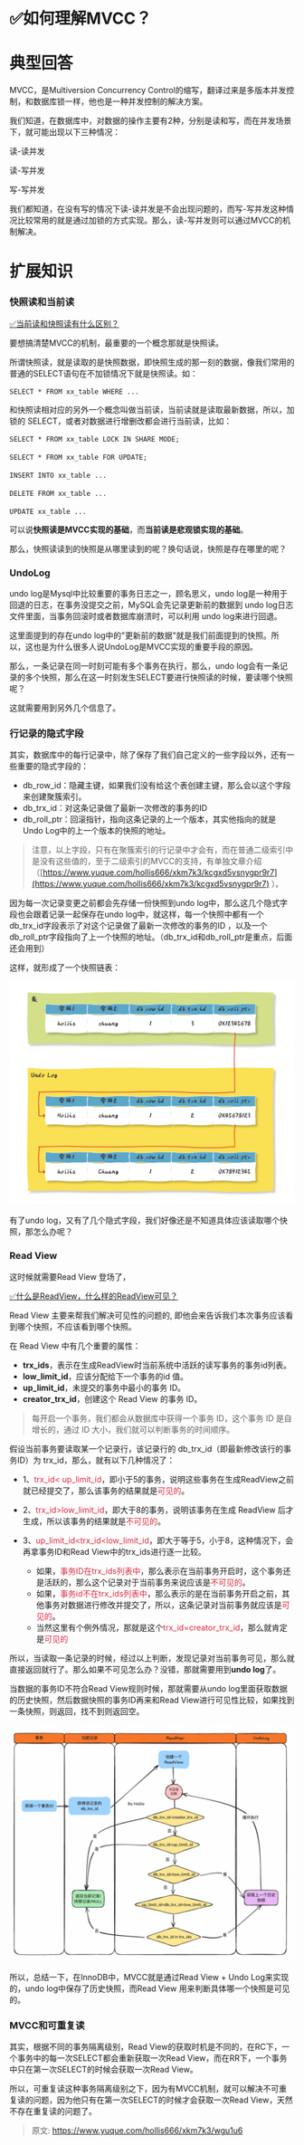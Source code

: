 # ✅如何理解MVCC？

# 典型回答


MVCC，是Multiversion Concurrency Control的缩写，翻译过来是多版本并发控制，和数据库锁一样，他也是一种并发控制的解决方案。



我们知道，在数据库中，对数据的操作主要有2种，分别是读和写，而在并发场景下，就可能出现以下三种情况：



读-读并发

读-写并发

写-写并发



我们都知道，在没有写的情况下读-读并发是不会出现问题的，而写-写并发这种情况比较常用的就是通过加锁的方式实现。那么，读-写并发则可以通过MVCC的机制解决。



# 扩展知识
### 快照读和当前读
[✅当前读和快照读有什么区别？](https://www.yuque.com/hollis666/xkm7k3/gkvz7xyot80ylvnc)

要想搞清楚MVCC的机制，最重要的一个概念那就是快照读。



所谓快照读，就是读取的是快照数据，即快照生成的那一刻的数据，像我们常用的普通的SELECT语句在不加锁情况下就是快照读。如：



```plain
SELECT * FROM xx_table WHERE ...
```



和快照读相对应的另外一个概念叫做当前读，当前读就是读取最新数据，所以，加锁的 SELECT，或者对数据进行增删改都会进行当前读，比如：



```plain
SELECT * FROM xx_table LOCK IN SHARE MODE;

SELECT * FROM xx_table FOR UPDATE;

INSERT INTO xx_table ...

DELETE FROM xx_table ...

UPDATE xx_table ...
```



可以说**快照读是MVCC实现的基础**，而**当前读是悲观锁实现的基础**。



那么，快照读读到的快照是从哪里读到的呢？换句话说，快照是存在哪里的呢？



### UndoLog


undo log是Mysql中比较重要的事务日志之一，顾名思义，undo log是一种用于回退的日志，在事务没提交之前，MySQL会先记录更新前的数据到 undo log日志文件里面，当事务回滚时或者数据库崩溃时，可以利用 undo log来进行回退。



这里面提到的存在undo log中的"更新前的数据"就是我们前面提到的快照。所以，这也是为什么很多人说UndoLog是MVCC实现的重要手段的原因。



那么，一条记录在同一时刻可能有多个事务在执行，那么，undo log会有一条记录的多个快照，那么在这一时刻发生SELECT要进行快照读的时候，要读哪个快照呢？



这就需要用到另外几个信息了。



### 行记录的隐式字段


其实，数据库中的每行记录中，除了保存了我们自己定义的一些字段以外，还有一些重要的隐式字段的：



+  db_row_id：隐藏主键，如果我们没有给这个表创建主键，那么会以这个字段来创建聚簇索引。 
+  db_trx_id：对这条记录做了最新一次修改的事务的ID 
+  db_roll_ptr：回滚指针，指向这条记录的上一个版本，其实他指向的就是Undo Log中的上一个版本的快照的地址。 



> 注意，以上字段，只有在聚簇索引的行记录中才会有，而在普通二级索引中是没有这些值的，至于二级索引的MVCC的支持，有单独文章介绍（[https://www.yuque.com/hollis666/xkm7k3/kcgxd5vsnygpr9r7](https://www.yuque.com/hollis666/xkm7k3/kcgxd5vsnygpr9r7) ）。
>



因为每一次记录变更之前都会先存储一份快照到undo log中，那么这几个隐式字段也会跟着记录一起保存在undo log中，就这样，每一个快照中都有一个db_trx_id字段表示了对这个记录做了最新一次修改的事务的ID ，以及一个db_roll_ptr字段指向了上一个快照的地址。（db_trx_id和db_roll_ptr是重点，后面还会用到）



这样，就形成了一个快照链表：



![16640978319826.jpg](./img/4cfutIxOdwdg92wj/1726910378567-37870e63-d03a-4f74-b5f4-d627962ed410-460243.jpeg)



有了undo log，又有了几个隐式字段，我们好像还是不知道具体应该读取哪个快照，那怎么办呢？



### Read View


这时候就需要Read View 登场了，



[✅什么是ReadView，什么样的ReadView可见？](https://www.yuque.com/hollis666/xkm7k3/gq6em9bet37p4f77)



Read View 主要来帮我们解决可见性的问题的, 即他会来告诉我们本次事务应该看到哪个快照，不应该看到哪个快照。



在 Read View 中有几个重要的属性：



+ **trx_ids**，表示在生成ReadView时当前系统中活跃的读写事务的事务id列表。
+ **low_limit_id**，应该分配给下一个事务的id 值。
+ **up_limit_id**，未提交的事务中最小的事务 ID。
+ **creator_trx_id**，创建这个 Read View 的事务 ID。



> 每开启一个事务，我们都会从数据库中获得一个事务 ID，这个事务 ID 是自增长的，通过 ID 大小，我们就可以判断事务的时间顺序。
>



假设当前事务要读取某一个记录行，该记录行的 db_trx_id（即最新修改该行的事务ID）为 trx_id，那么，就有以下几种情况了：



+ 1、<font style="color:#DF2A3F;">trx_id< up_limit_id</font>，即小于5的事务，说明这些事务在生成ReadView之前就已经提交了，那么该事务的结果就是<font style="color:#DF2A3F;">可见的</font>。



+ 2、<font style="color:#DF2A3F;">trx_id>low_limit_id</font>，即大于8的事务，说明该事务在生成 ReadView 后才生成，所以该事务的结果就是<font style="color:#DF2A3F;">不可见的</font>。



+ 3、<font style="color:#DF2A3F;">up_limit_id<trx_id<low_limit_id</font>，即大于等于5，小于8，这种情况下，会再拿事务ID和Read View中的trx_ids进行逐一比较。
    - 如果，<font style="color:#DF2A3F;">事务ID在trx_ids列表中</font>，那么表示在当前事务开启时，这个事务还是活跃的，那么这个记录对于当前事务来说应该是<font style="color:#DF2A3F;">不可见的</font>。
    - 如果，<font style="color:#DF2A3F;">事务id不在trx_ids列表中</font>，那么表示的是在当前事务开启之前，其他事务对数据进行修改并提交了，所以，这条记录对当前事务就应该是<font style="color:#DF2A3F;">可见的</font>。
    - 当然这里有个例外情况，那就是这个<font style="color:#DF2A3F;">trx_id=creator_trx_id</font>，那么就肯定是<font style="color:#DF2A3F;">可见的</font>



所以，当读取一条记录的时候，经过以上判断，发现记录对当前事务可见，那么就直接返回就行了。那么如果不可见怎么办？没错，那就需要用到**undo log**了。



当数据的事务ID不符合Read View规则时候，那就需要从undo log里面获取数据的历史快照，然后数据快照的事务ID再来和Read View进行可见性比较，如果找到一条快照，则返回，找不到则返回空。



![1722859753470-6543d015-58c1-4e85-a340-679f964b2eba.png](./img/4cfutIxOdwdg92wj/1722859753470-6543d015-58c1-4e85-a340-679f964b2eba-492156.png)



所以，总结一下，在InnoDB中，MVCC就是通过Read View + Undo Log来实现的，undo log中保存了历史快照，而Read View 用来判断具体哪一个快照是可见的。



### MVCC和可重复读


其实，根据不同的事务隔离级别，Read View的获取时机是不同的，在RC下，一个事务中的每一次SELECT都会重新获取一次Read View，而在RR下，一个事务中只在第一次SELECT的时候会获取一次Read View。



所以，可重复读这种事务隔离级别之下，因为有MVCC机制，就可以解决不可重复读的问题，因为他只有在第一次SELECT的时候才会获取一次Read View，天然不存在重复读的问题了。



> 原文: <https://www.yuque.com/hollis666/xkm7k3/wgu1u6>
